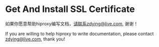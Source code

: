 # Get And Install SSL Certificate

如果你愿意帮助hiproxy编写文档，请联系zdying@live.com, 谢谢！

If you are willing to help hiproxy to write documentation, please contact zdying@live.com, thank you!